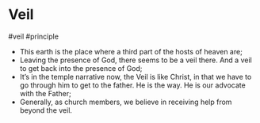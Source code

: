 # Veil
#veil
#principle 

- This earth is the place where a third part of the hosts of heaven are;
- Leaving the presence of God, there seems to be a veil there. And a veil to get back into the presence of God;
- It’s in the temple narrative now, the Veil is like Christ, in that we have to go through him to get to the father. He is the way. He is our advocate with the Father;
- Generally, as church members, we believe in receiving help from beyond the veil.
